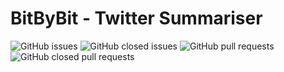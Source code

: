 # BitByBit - Twitter Summariser

![GitHub issues](https://img.shields.io/github/issues/COS301-SE-2022/Twitter-Summariser?color=green&style=for-the-badge)
![GitHub closed issues](https://img.shields.io/github/issues-closed/COS301-SE-2022/Twitter-Summariser?color=red&style=for-the-badge)
![GitHub pull requests](https://img.shields.io/github/issues-pr/COS301-SE-2022/Twitter-Summariser?style=for-the-badge)
![GitHub closed pull requests](https://img.shields.io/github/issues-pr-closed/COS301-SE-2022/Twitter-Summariser?style=for-the-badge)




